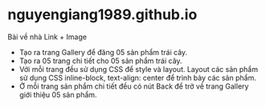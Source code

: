 # nguyengiang1989.github.io
Bài về nhà Link + Image
- Tạo ra trang Gallery để đăng 05 sản phẩm trái cây.
- Tạo ra 05 trang chi tiết cho 05 sản phẩm trái cây.
- Với mỗi trang đều sử dụng CSS để style và layout. 
Layout các sản phẩm sử dụng CSS inline-block, text-align: center để trình bày các sản phẩm.
- Ở mỗi trang sản phẩm chi tiết đều có nút Back để trở về trang Gallery giới thiệu 05 sản phẩm.
